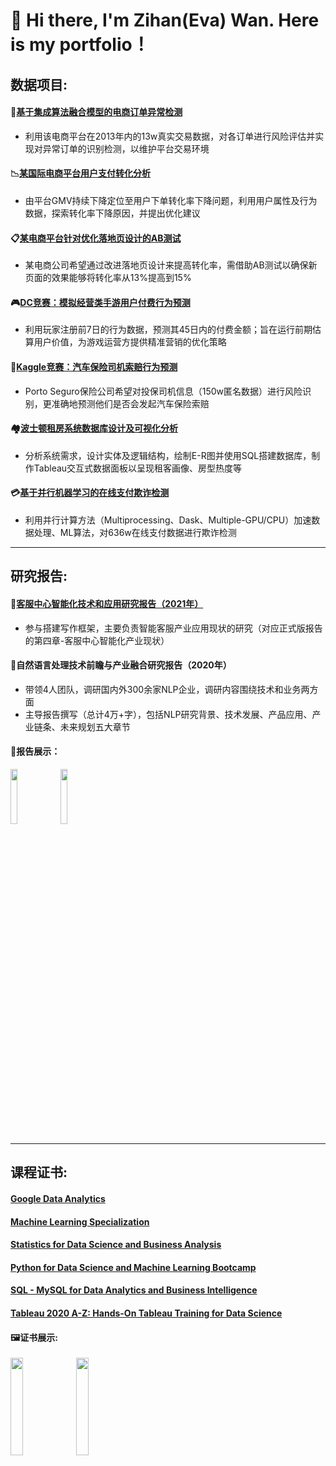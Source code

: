 # 👋 Hi there, I'm Zihan(Eva) Wan. Here is my portfolio！
<script src="https://platform.linkedin.com/badges/js/profile.js" async defer type="text/javascript"></script>
## 数据项目:

#### :convenience_store:[基于集成算法融合模型的电商订单异常检测](https://github.com/ZihanWan97/Data-Analysis-Projects/tree/main/%E5%9F%BA%E4%BA%8E%E9%9B%86%E6%88%90%E7%AE%97%E6%B3%95%E8%9E%8D%E5%90%88%E6%A8%A1%E5%9E%8B%E7%9A%84%E5%9B%BD%E7%BE%8E%E7%94%B5%E5%95%86%E8%AE%A2%E5%8D%95%E5%BC%82%E5%B8%B8%E6%A3%80%E6%B5%8B)
- 利用该电商平台在2013年内的13w真实交易数据，对各订单进行风险评估并实现对异常订单的识别检测，以维护平台交易环境
#### 	:chart_with_downwards_trend:[某国际电商平台用户支付转化分析](https://github.com/ZihanWan97/Data-Analysis-Projects/tree/main/%E6%9F%90%E5%9B%BD%E9%99%85%E7%94%B5%E5%95%86%E5%B9%B3%E5%8F%B0%E7%94%A8%E6%88%B7%E6%94%AF%E4%BB%98%E8%BD%AC%E5%8C%96%E5%88%86%E6%9E%90)
- 由平台GMV持续下降定位至用户下单转化率下降问题，利用用户属性及行为数据，探索转化率下降原因，并提出优化建议
#### :clipboard:[某电商平台针对优化落地页设计的AB测试](https://github.com/ZihanWan97/Data-Analysis-Projects/tree/main/%E6%9F%90%E7%94%B5%E5%95%86%E5%B9%B3%E5%8F%B0%E9%92%88%E5%AF%B9%E4%BC%98%E5%8C%96%E8%90%BD%E5%9C%B0%E9%A1%B5%E8%AE%BE%E8%AE%A1%E7%9A%84AB%E6%B5%8B%E8%AF%95)
- 某电商公司希望通过改进落地页设计来提高转化率，需借助AB测试以确保新页面的效果能够将转化率从13%提高到15%
#### :video_game:[DC竞赛：模拟经营类手游用户付费行为预测](https://github.com/ZihanWan97/Data-Analysis-Projects/tree/main/DC%E7%AB%9E%E8%B5%9B%EF%BC%9A%E6%A8%A1%E6%8B%9F%E7%BB%8F%E8%90%A5%E7%B1%BB%E6%89%8B%E6%B8%B8%E7%94%A8%E6%88%B7%E4%BB%98%E8%B4%B9%E8%A1%8C%E4%B8%BA%E9%A2%84%E6%B5%8B)  
- 利用玩家注册前7日的行为数据，预测其45日内的付费金额；旨在运行前期估算用户价值，为游戏运营方提供精准营销的优化策略
#### :car:[Kaggle竞赛：汽车保险司机索赔行为预测](https://github.com/ZihanWan97/Data-Analysis-Projects/tree/main/Kaggle%E7%AB%9E%E8%B5%9B%EF%BC%9A%E6%B1%BD%E8%BD%A6%E4%BF%9D%E9%99%A9%E5%8F%B8%E6%9C%BA%E7%B4%A2%E8%B5%94%E8%A1%8C%E4%B8%BA%E9%A2%84%E6%B5%8B)
- Porto Seguro保险公司希望对投保司机信息（150w匿名数据）进行风险识别，更准确地预测他们是否会发起汽车保险索赔
#### :houses:[波士顿租房系统数据库设计及可视化分析](https://github.com/ZihanWan97/Northeastern-University-Course-Projects/tree/main/DAMG6210%20Data%20Management%20and%20Database%20Design/Final-Project)
- 分析系统需求，设计实体及逻辑结构，绘制E-R图并使用SQL搭建数据库，制作Tableau交互式数据面板以呈现租客画像、房型热度等
#### :credit_card:[基于并行机器学习的在线支付欺诈检测](https://github.com/ZihanWan97/Northeastern-University-Course-Projects/tree/main/CSYE7105%20High%20Performance%20Parallel%20Machine%20Learning%20and%20AI/Final-Project)
- 利用并行计算方法（Multiprocessing、Dask、Multiple-GPU/CPU）加速数据处理、ML算法，对636w在线支付数据进行欺诈检测
-----------------------------
## 研究报告:
#### :blue_book:[客服中心智能化技术和应用研究报告（2021年）](http://www.caict.ac.cn/kxyj/qwfb/ztbg/202201/t20220114_395564.htm)
- 参与搭建写作框架，主要负责智能客服产业应用现状的研究（对应正式版报告的第四章-客服中心智能化产业现状）    
#### :green_book:自然语言处理技术前瞻与产业融合研究报告（2020年）
- 带领4人团队，调研国内外300余家NLP企业，调研内容围绕技术和业务两方面  
- 主导报告撰写（总计4万+字），包括NLP研究背景、技术发展、产品应用、产业链条、未来规划五大章节  
#### :bookmark_tabs:报告展示：
<img src="https://user-images.githubusercontent.com/103607344/227637282-fd54369b-8aa9-4c20-9fe7-6adcb14b2704.png" width = "15%" height = "15%" />  <img src="https://user-images.githubusercontent.com/103607344/227634400-672d9b69-d2be-4027-aaf6-05a74d357e3c.png" width = "15%" height = "15%" />  

----------------------------
## 课程证书:
#### [Google Data Analytics](https://www.coursera.org/account/accomplishments/specialization/certificate/4L7T7X6MDNTF)
#### [Machine Learning Specialization](https://www.coursera.org/account/accomplishments/specialization/certificate/A28LEUQUVJSN)
#### [Statistics for Data Science and Business Analysis](https://www.udemy.com/certificate/UC-668a3841-bfd4-47cc-8e8d-c6691e939f02/)
#### [Python for Data Science and Machine Learning Bootcamp](https://www.udemy.com/certificate/UC-3a13dd19-6ed5-4a24-87a0-66756ce4dc89/)
#### [SQL - MySQL for Data Analytics and Business Intelligence](https://www.udemy.com/certificate/UC-f45692c5-8ea2-44fa-a523-34650bf4d790/)
#### [Tableau 2020 A-Z: Hands-On Tableau Training for Data Science](https://www.udemy.com/certificate/UC-0e55b964-b56c-47de-b5a2-4e30bba30be5/)
#### 🖼️证书展示:
<img src="https://user-images.githubusercontent.com/103607344/227647771-0dda76b3-0012-4ab6-a36b-71b8927e9f8c.png" width = "20%" height = "20%" />  <img src="https://user-images.githubusercontent.com/103607344/227648718-12dce1a5-7e70-42c9-afe5-7da8dbaec03e.png" width = "20%" height = "20%" />


